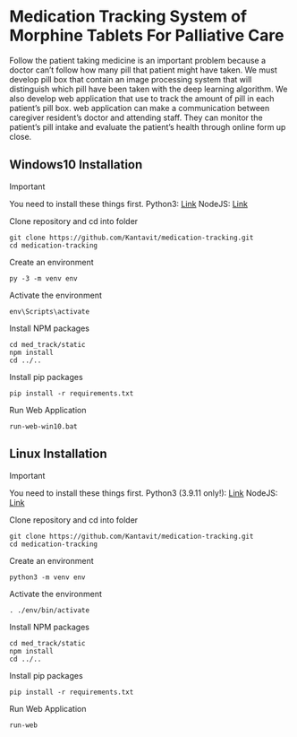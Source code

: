 # Medication Tracking System of Morphine Tablets For Palliative Care

Follow the patient taking medicine is an important problem because a doctor can’t follow how many pill that patient might have taken. We must develop pill box that contain an image processing system that will distinguish which pill have been taken with the deep learning algorithm. We also develop web application that use to track the amount of pill in each patient’s pill box. web application can make a communication between caregiver resident’s doctor and attending staff. They can monitor the patient’s pill intake and evaluate the patient’s health through online form up close.

## Windows10 Installation

> [!IMPORTANT]
> You need to install these things first.
> Python3: [Link](https://www.python.org/downloads/)
> NodeJS: [Link](https://nodejs.org/en/download/)

Clone repository and cd into folder

```
git clone https://github.com/Kantavit/medication-tracking.git
cd medication-tracking
```

Create an environment

```
py -3 -m venv env
```

Activate the environment

```
env\Scripts\activate
```

Install NPM packages

```
cd med_track/static
npm install
cd ../..
```

Install pip packages

```
pip install -r requirements.txt
```

Run Web Application

```
run-web-win10.bat
```

## Linux Installation

> [!IMPORTANT]
> You need to install these things first.
> Python3 (3.9.11 only!): [Link](https://docs.python-guide.org/starting/install3/linux/)
> NodeJS: [Link](https://github.com/nodesource/distributions)

Clone repository and cd into folder

```
git clone https://github.com/Kantavit/medication-tracking.git
cd medication-tracking
```

Create an environment

```
python3 -m venv env
```

Activate the environment

```
. ./env/bin/activate
```

Install NPM packages

```
cd med_track/static
npm install
cd ../..
```

Install pip packages

```
pip install -r requirements.txt
```

Run Web Application

```
run-web
```
